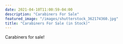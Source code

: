 ```yaml
---
date: 2021-04-10T11:00:59-04:00
description: "Carabiners For Sale"
featured_image: "/images/shutterstock_362174360.jpg"
title: "Carabiners For Sale (in Stock)"
---
```


Carabiners for sale!